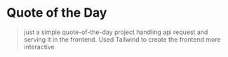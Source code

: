 # Quote of the Day

>  just a simple quote-of-the-day project handling api request and serving it in the frontend. Used Tailwind to create the frontend more interactive 